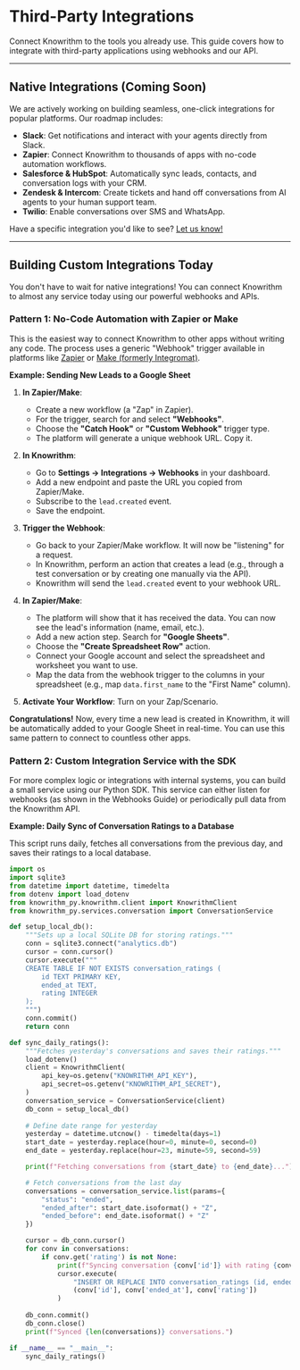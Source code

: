 # Third-Party Integrations

Connect Knowrithm to the tools you already use. This guide covers how to integrate with third-party applications using webhooks and our API.

---

## Native Integrations (Coming Soon)

We are actively working on building seamless, one-click integrations for popular platforms. Our roadmap includes:

-   **Slack**: Get notifications and interact with your agents directly from Slack.
-   **Zapier**: Connect Knowrithm to thousands of apps with no-code automation workflows.
-   **Salesforce & HubSpot**: Automatically sync leads, contacts, and conversation logs with your CRM.
-   **Zendesk & Intercom**: Create tickets and hand off conversations from AI agents to your human support team.
-   **Twilio**: Enable conversations over SMS and WhatsApp.

Have a specific integration you'd like to see? [Let us know!](mailto:support@knowrithm.org)

---

## Building Custom Integrations Today

You don't have to wait for native integrations! You can connect Knowrithm to almost any service today using our powerful webhooks and APIs.

### Pattern 1: No-Code Automation with Zapier or Make

This is the easiest way to connect Knowrithm to other apps without writing any code. The process uses a generic "Webhook" trigger available in platforms like [Zapier](https://zapier.com/) or [Make (formerly Integromat)](https://www.make.com/).

**Example: Sending New Leads to a Google Sheet**

1.  **In Zapier/Make**:
    -   Create a new workflow (a "Zap" in Zapier).
    -   For the trigger, search for and select **"Webhooks"**.
    -   Choose the **"Catch Hook"** or **"Custom Webhook"** trigger type.
    -   The platform will generate a unique webhook URL. Copy it.

2.  **In Knowrithm**:
    -   Go to **Settings → Integrations → Webhooks** in your dashboard.
    -   Add a new endpoint and paste the URL you copied from Zapier/Make.
    -   Subscribe to the `lead.created` event.
    -   Save the endpoint.

3.  **Trigger the Webhook**:
    -   Go back to your Zapier/Make workflow. It will now be "listening" for a request.
    -   In Knowrithm, perform an action that creates a lead (e.g., through a test conversation or by creating one manually via the API).
    -   Knowrithm will send the `lead.created` event to your webhook URL.

4.  **In Zapier/Make**:
    -   The platform will show that it has received the data. You can now see the lead's information (name, email, etc.).
    -   Add a new action step. Search for **"Google Sheets"**.
    -   Choose the **"Create Spreadsheet Row"** action.
    -   Connect your Google account and select the spreadsheet and worksheet you want to use.
    -   Map the data from the webhook trigger to the columns in your spreadsheet (e.g., map `data.first_name` to the "First Name" column).

5.  **Activate Your Workflow**: Turn on your Zap/Scenario.

**Congratulations!** Now, every time a new lead is created in Knowrithm, it will be automatically added to your Google Sheet in real-time. You can use this same pattern to connect to countless other apps.

### Pattern 2: Custom Integration Service with the SDK

For more complex logic or integrations with internal systems, you can build a small service using our Python SDK. This service can either listen for webhooks (as shown in the Webhooks Guide) or periodically pull data from the Knowrithm API.

**Example: Daily Sync of Conversation Ratings to a Database**

This script runs daily, fetches all conversations from the previous day, and saves their ratings to a local database.

```python
import os
import sqlite3
from datetime import datetime, timedelta
from dotenv import load_dotenv
from knowrithm_py.knowrithm.client import KnowrithmClient
from knowrithm_py.services.conversation import ConversationService

def setup_local_db():
    """Sets up a local SQLite DB for storing ratings."""
    conn = sqlite3.connect("analytics.db")
    cursor = conn.cursor()
    cursor.execute("""
    CREATE TABLE IF NOT EXISTS conversation_ratings (
        id TEXT PRIMARY KEY,
        ended_at TEXT,
        rating INTEGER
    );
    """)
    conn.commit()
    return conn

def sync_daily_ratings():
    """Fetches yesterday's conversations and saves their ratings."""
    load_dotenv()
    client = KnowrithmClient(
        api_key=os.getenv("KNOWRITHM_API_KEY"),
        api_secret=os.getenv("KNOWRITHM_API_SECRET"),
    )
    conversation_service = ConversationService(client)
    db_conn = setup_local_db()
    
    # Define date range for yesterday
    yesterday = datetime.utcnow() - timedelta(days=1)
    start_date = yesterday.replace(hour=0, minute=0, second=0)
    end_date = yesterday.replace(hour=23, minute=59, second=59)

    print(f"Fetching conversations from {start_date} to {end_date}...")

    # Fetch conversations from the last day
    conversations = conversation_service.list(params={
        "status": "ended",
        "ended_after": start_date.isoformat() + "Z",
        "ended_before": end_date.isoformat() + "Z"
    })

    cursor = db_conn.cursor()
    for conv in conversations:
        if conv.get('rating') is not None:
            print(f"Syncing conversation {conv['id']} with rating {conv['rating']}")
            cursor.execute(
                "INSERT OR REPLACE INTO conversation_ratings (id, ended_at, rating) VALUES (?, ?, ?)",
                (conv['id'], conv['ended_at'], conv['rating'])
            )
    
    db_conn.commit()
    db_conn.close()
    print(f"Synced {len(conversations)} conversations.")

if __name__ == "__main__":
    sync_daily_ratings()
```